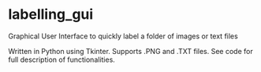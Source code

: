 # labelling_gui
Graphical User Interface to quickly label a folder of images or text files

Written in Python using Tkinter. Supports .PNG and .TXT files. See code for full description of functionalities.
